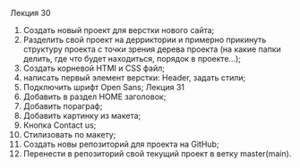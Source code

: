 Лекция 30
1. Создать новый проект для верстки нового сайта;
2. Разделить свой проект на дерриктории и примерно прикинуть структуру проекта с точки зрения дерева проекта (на какие папки делить, где что будет находиться, порядок в проекте...);
3. Создать корневой HTMI и CSS файл;
4. написать первый элемент верстки: Header, задать стили;
5. Подключить шрифт Open Sans;
Лекция 31 
1. Добавить в раздел HOME заголовок;
2. Добавить пораграф;
3. Добавить картинку из макета;
4. Кнопка Contact us;
5. Стилизовать по макету;
6. Создать новы репозиторий для проекта на GitHub;
7. Перенести в репозиторий свой текущий проект в ветку master(main).





